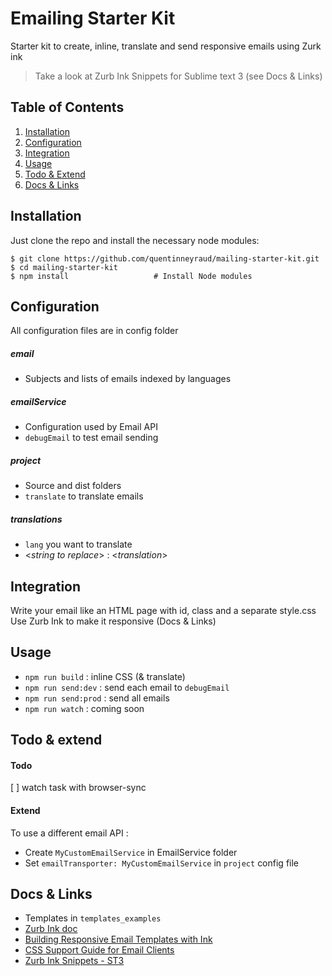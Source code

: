 Emailing Starter Kit
======================

Starter kit to create, inline, translate and send responsive emails using Zurk ink

> Take a look at Zurb Ink Snippets for Sublime text 3 (see Docs & Links)

Table of Contents
-----------------
1. [Installation](#installation)
1. [Configuration](#configuration)
1. [Integration](#integration)
1. [Usage](#usage)
1. [Todo & Extend](#todo--extend)
1. [Docs & Links](#docs--links)

Installation
------------

Just clone the repo and install the necessary node modules:

```shell
$ git clone https://github.com/quentinneyraud/mailing-starter-kit.git
$ cd mailing-starter-kit
$ npm install                   # Install Node modules
```

Configuration
-------------

All configuration files are in config folder

##### email

- Subjects and lists of emails indexed by languages

##### emailService

- Configuration used by Email API
- `debugEmail` to test email sending

##### project

- Source and dist folders
- `translate` to translate emails

##### translations

- `lang` you want to translate
- <*string to replace*> : <*translation*>

Integration
-----------

Write your email like an HTML page with id, class and a separate style.css
Use Zurb Ink to make it responsive (Docs & Links)

Usage
-----

- `npm run build` : inline CSS (& translate)
- `npm run send:dev` : send each email to `debugEmail`
- `npm run send:prod` : send all emails
- `npm run watch` : coming soon

Todo & extend
-------------

#### Todo
[ ] watch task with browser-sync

#### Extend
To use a different email API :

- Create `MyCustomEmailService` in EmailService folder
- Set `emailTransporter: MyCustomEmailService` in `project` config file

Docs & Links
------------

- Templates in `templates_examples`
- [Zurb Ink doc](http://foundation.zurb.com/emails/docs.html)
- [Building Responsive Email Templates with Ink](https://scotch.io/tutorials/building-responsive-email-templates-with-ink)
- [CSS Support Guide for Email Clients](https://www.campaignmonitor.com/css/)
- [Zurb Ink Snippets - ST3](https://packagecontrol.io/packages/Zurb%20Ink%20Snippets)
